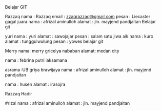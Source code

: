 Belajar GIT

Razzaq
nama : Razzaq
email : zzaqrazzaq@gmail.com
pesan : Liecaster gagal juara
nama : afrizal aminulloh alamat : jln. mayjend pandjaitan Belajar git

yuri
nama : yuri
alamat : sawojajar
pesan : salam satu jiwa
aik
nama : kuro
alamat : tunggulwulung
pesan : yowes
belajar git

Merry
nama: merry gricelya nababan
alamat: medan city

nama : febrina putri laksamana

asrama :UB griya brawijaya
nama : afrizal aminulloh alamat : jln. mayjend pandjaitan

nama : husen alamat : irasojra

Razzaq Hadir

#rizal
nama : afrizal aminulloh 
alamat : jln. mayjend pandjaitan 